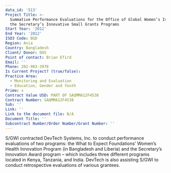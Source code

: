 ```yaml
---
data_id: '513'
Project Title: >-
  Summative Performance Evaluations for the Office of Global Women’s Issues of
  the Secretary’s Innovative Small Grants Programs
Start Year: '2012'
End Year: '2012'
ISO3 Code: BGD
Region: Asia
Country: Bangladesh
Client/ Donor: DOS
Point of contact: Brian Efird
Email: ''
Phone: 202-903-3978
Is Current Project? (true/false): 
Practice Area:
  - Monitoring and Evaluation
  - Education, Gender and Youth
Prime: x
Contract Value USD: PART OF SAQMMA12F4538
Contract Number: SAQMMA12F4538
Sub: ''
Link: ''
Link to the document file: N/A
Document Title: ''
Subcontract Number/Order Number/Grant Number: ''
---
```


S/GWI contracted DevTech Systems, Inc. to conduct performance evaluations of two programs: the What to Expect Foundations’ Women’s Health Innovation Program (in Bangladesh and Liberia) and the Secretary’s Innovation Award program – which includes three different programs located in Kenya, Tanzania, and India. DevTech is also assisting S/GWI to conduct retrospective evaluations of various grantees.